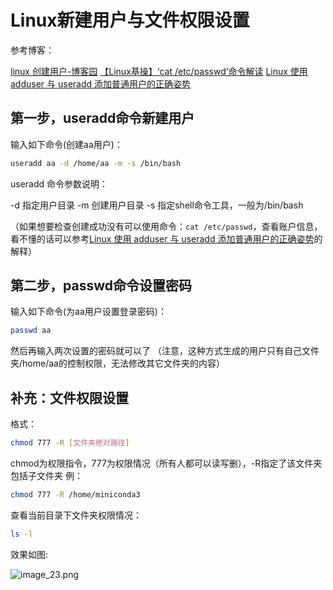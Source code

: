 # Linux新建用户与文件权限设置

参考博客：

[linux 创建用户-博客园](https://www.cnblogs.com/flycc/p/14259969.html)
[【Linux基操】‘cat /etc/passwd‘命令解读](https://blog.csdn.net/Juryman155/article/details/135323931)
[Linux 使用 adduser 与 useradd 添加普通用户的正确姿势](https://p3terx.com/archives/add-normal-users-with-adduser-and-useradd.html)
## 第一步，useradd命令新建用户
输入如下命令(创建aa用户)：

```bash
useradd aa -d /home/aa -m -s /bin/bash
```

useradd 命令参数说明：

-d 指定用户目录
-m 创建用户目录
-s 指定shell命令工具，一般为/bin/bash

（如果想要检查创建成功没有可以使用命令：`cat /etc/passwd`，查看账户信息，看不懂的话可以参考[Linux 使用 adduser 与 useradd 添加普通用户的正确姿势](https://p3terx.com/archives/add-normal-users-with-adduser-and-useradd.html)的解释）
## 第二步，passwd命令设置密码
输入如下命令(为aa用户设置登录密码)：

```bash
passwd aa
```
然后再输入两次设置的密码就可以了
（注意，这种方式生成的用户只有自己文件夹/home/aa的控制权限，无法修改其它文件夹的内容）

## 补充：文件权限设置
格式：
```bash
chmod 777 -R [文件夹绝对路径]
```
chmod为权限指令，777为权限情况（所有人都可以读写删），-R指定了该文件夹包括子文件夹
例：

```bash
chmod 777 -R /home/miniconda3
```
查看当前目录下文件夹权限情况：
```bash
ls -l
```
效果如图:

![image_23.png](image_23.png)